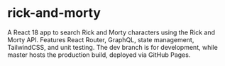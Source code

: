 # rick-and-morty
A React 18 app to search Rick and Morty characters using the Rick and Morty API. Features React Router, GraphQL, state management, TailwindCSS, and unit testing. The dev branch is for development, while master hosts the production build, deployed via GitHub Pages.
